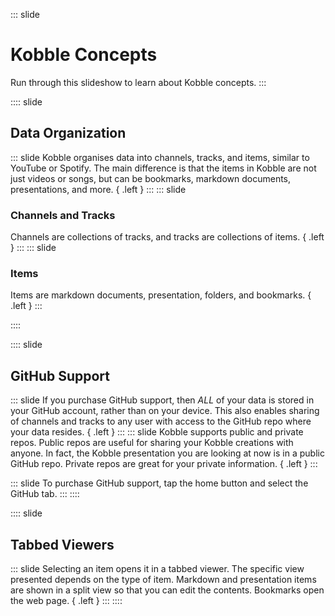 ::: slide
# Kobble Concepts 
Run through this slideshow to learn about Kobble concepts.
:::

:::: slide
## Data Organization
::: slide
Kobble organises data into channels, tracks, and items, similar to YouTube or Spotify. The main difference is that the items in Kobble are not just videos or songs, but can be bookmarks, markdown documents, presentations, and more. { .left }
:::
::: slide 
### Channels and Tracks
Channels are collections of tracks, and tracks are collections of items. { .left }
:::
::: slide 
### Items
Items are markdown documents, presentation, folders, and bookmarks. { .left }
:::

::::

:::: slide 
## GitHub Support
::: slide
If you purchase GitHub support, then *ALL* of your data is stored in your GitHub account, rather than on your device. This also enables sharing of channels and tracks to any user with access to the GitHub repo where your data resides. { .left }
:::
::: slide 
Kobble supports public and private repos. Public repos are useful for sharing your Kobble creations with anyone. In fact, the Kobble presentation you are looking at now is in a public GitHub repo. Private repos are great for your private information. { .left }
:::

::: slide
To purchase GitHub support, tap the home button and select the GitHub tab.
:::
::::

:::: slide 
## Tabbed Viewers
::: slide
Selecting an item opens it in a tabbed viewer. The specific view presented depends on the type of item. Markdown and presentation items are shown in a split view so that you can edit the contents. Bookmarks open the web page. { .left } 
:::
::::
